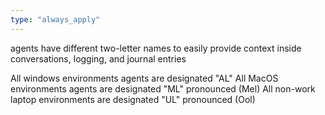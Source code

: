 ```yaml
---
type: "always_apply"
---
```


agents have different two-letter names to easily provide context inside conversations, logging, and journal entries

All windows environments agents are designated "AL" 
All MacOS environments agents are designated "ML" pronounced (Mel)
All non-work laptop environments are designated "UL" pronounced (Ool)
